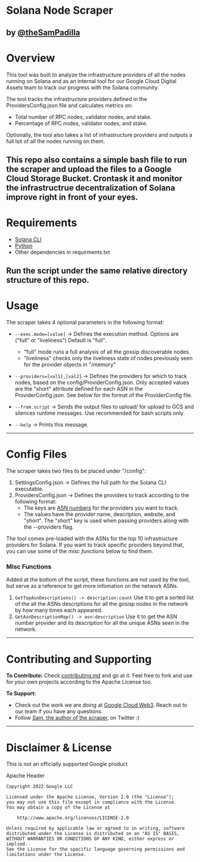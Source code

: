 # Solana Node Scraper
**by [@theSamPadilla](https://twitter.com/thesampadilla)**
---
# Overview
This tool was built to analyze the infrastructure providers of all the nodes running on Solana and as an internal tool for our Google Cloud Digital Assets team to track our progress with the Solana community.

The tool tracks the infrastructure providers defined in the ProvidersConfig.json file and calculates metrics on:
- Total number of RPC nodes, validator nodes, and stake.
- Percentage of RPC nodes, validator nodes, and stake.

Optionally, the tool also takes a list of infrastructure providers and outputs a full lsit of all the nodes running on them.

This repo also contains a simple bash file to run the scraper and upload the files to a Google Cloud Storage Bucket. Crontask it and monitor the infrastructrue decentralization of Solana improve right in front of your eyes.
---
# Requirements
- [Solana CLI](https://docs.solana.com/cli/install-solana-cli-tools)
- [Python](https://www.python.org/downloads/)
- Other dependencies in requirments.txt

Run the script under the same relative directory structure of this repo.
---
# Usage
The scraper takes 4 optional parameters in the following format:

- `--exec.mode=[value]` -> Defines the execution method. Options are ("full" or "liveliness") Default is "full".
    - "full" mode runs a full analysis of all the gossip discoverable nodes.
    - "liveliness" checks only the liveliness state of nodes previously seen for the provider objects in "/memory"

- `--providers=[val1],[val2]` -> Defines the providers for which to track nodes, based on the config/ProviderConfig.json.
    Only accepted values are the "short" attribute defined for each ASN in the ProviderConfig.json. See below for the format of the ProviderConfig file.

- `--from.script` -> Sends the output files to upload/ for upload to GCS and silences runtime messages. Use recommended for bash scripts only.

- `--help` -> Prints this message.
---
# Config Files
The scraper takes two files to be placed under "/config":
1. SettingsConfig.json -> Defines the full path for the Solana CLI executable.
2. ProvidersConfig.json -> Defines the providers to track according to the following format:
    - The keys are [ASN numbers](https://www.bgplookingglass.com/list-of-autonomous-system-numbers) for the providers you want to track.
    - The values have the provider name, description, website, and "short". The "short" key is used when passing providers along with the --providers flag.

The tool comes pre-loaded with the ASNs for the top 10 infrastructure providers for Solana. If you want to track specific providers beyond that, you can use some of the *misc functions* below to find them.

### Misc Functions
Added at the bottom of the script, these functions are not used by the tool, but serve as a reference to get more infomation on the network ASNs.

1. `GetTopAsnDescriptions() -> description:count`
    Use it to get a sorted list of the all the ASNs descriptions for all the gosisp nodes in the network by how many times each appeared.
2. `GetAsnDescriptionMap() -> asn:description`
    Use it to get the ASN number provider and its description for all the unique ASNs seen in the network.
---
# Contributing and Supporting
**To Contribute:**
Check [contributing.md](contributing.md) and go at it. Feel free to fork and use for your own projects according to the Apache License too.

**To Support:**
- Check out the work we are doing at [Google Cloud Web3](https://cloud.google.com/web3). Reach out to our team if you have any questions.
- Follow [Sam, the author of the scraper](https://twitter.com/thesampadilla), on Twitter :) 

---
# Disclaimer & License
This is not an officially supported Google product

Apache Header
```
Copyright 2022 Google LLC

Licensed under the Apache License, Version 2.0 (the "License");
you may not use this file except in compliance with the License.
You may obtain a copy of the License at

    http://www.apache.org/licenses/LICENSE-2.0

Unless required by applicable law or agreed to in writing, software
distributed under the License is distributed on an "AS IS" BASIS,
WITHOUT WARRANTIES OR CONDITIONS OF ANY KIND, either express or implied.
See the License for the specific language governing permissions and
limitations under the License.
```